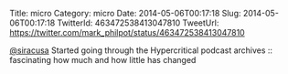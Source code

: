 Title: micro
Category: micro
Date: 2014-05-06T00:17:18
Slug: 2014-05-06T00:17:18
TwitterId: 463472538413047810
TweetUrl: https://twitter.com/mark_philpot/status/463472538413047810

[@siracusa](https://twitter.com/siracusa) Started going through the Hypercritical podcast archives :: fascinating how much and how little has changed